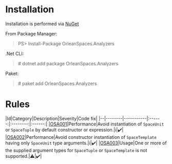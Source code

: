 # Installation

Installation is performed via [NuGet](https://www.nuget.org/packages/OrleanSpaces.Analyzers/)

From Package Manager:

> PS> Install-Package OrleanSpaces.Analyzers

.Net CLI:

> \# dotnet add package OrleanSpaces.Analyzers

Paket:

> \# paket add OrleanSpaces.Analyzers

# Rules

|Id|Category|Description|Severity|Code fix|
|--|--------|-----------|:------:|:--------:|:------:|
|[OSA001](https://github.com/ledjon-behluli/OrleanSpaces/blob/master/docs/OrleanSpaces.Analyzers/Rules/OSA001.md)|Performance|Avoid instantiation of `SpaceUnit` or `SpaceTuple` by default constructor or expression.|<span title='Info'>ℹ</span>|✔️|
|[OSA002](https://github.com/ledjon-behluli/OrleanSpaces/blob/master/docs/OrleanSpaces.Analyzers/Rules/OSA001.md)|Performance|Avoid constructor instantiation of `SpaceTemplate` having only `SpaceUnit` type arguments.|<span title='Info'>ℹ</span>|✔️|
|[OSA003](https://github.com/ledjon-behluli/OrleanSpaces/blob/master/docs/OrleanSpaces.Analyzers/Rules/OSA002.md)|Usage|One or more of the supplied argument types for `SpaceTuple` or `SpaceTemplate` is not supported.|<span title='Warning'>⚠️</span>|✔️|